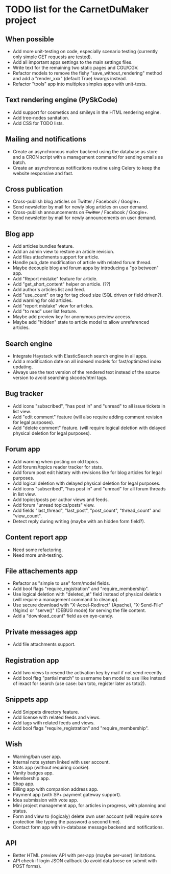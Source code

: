# TODO list for the CarnetDuMaker project

## When possible

- Add more unit-testing on code, especially scenario testing (currently only simple GET requests are tested).
- Add all important apps settings to the main settings files.
- Write text for the remaining two static pages and CGU/CGV.
- Refactor models to remove the fishy "save_without_rendering" method and add a "render_xxx" (default True) kwargs instead.
- Refactor "tools" app into multiples simples apps with unit-tests.

## Text rendering engine (PySkCode)

- Add support for cosmetics and smileys in the HTML rendering engine.
- Add tree-nodes sanitation.
- Add CSS for TODO lists.

## Mailing and notifications

- Create an asynchronous mailer backend using the database as store and a CRON script with a management command for sending emails as batch.
- Create an asynchronous notifications routine using Celery to keep the website responsive and fast.

## Cross publication

- Cross-publish blog articles on Twitter / Facebook / Google+.
- Send newsletter by mail for newly blog articles on user demand.
- Cross-publish announcements on ~~Twitter~~ / Facebook / Google+.
- Send newsletter by mail for newly announcements on user demand.

## Blog app

- Add articles bundles feature.
- Add an admin view to restore an article revision.
- Add files attachments support for article.
- Handle pub_date modification of article with related forum thread.
- Maybe decouple blog and forum apps by introducing a "go between" app.
- Add "Report mistake" feature for article.
- Add "get_short_content" helper on article. (??)
- Add author's articles list and feed.
- Add "use_count" on tag for tag cloud size (SQL driven or field driven?).
- Add warning for old articles.
- Add "report mistake" view for articles.
- Add "to read" user list feature.
- Maybe add preview key for anonymous preview access.
- Maybe add "hidden" state to article model to allow unreferenced articles.

## Search engine

- Integrate Haystack with ElasticSearch search engine in all apps.
- Add a modification date on all indexed models for fast/optimized index updating.
- Always use the text version of the rendered text instead of the source version to avoid searching skcode/html tags.

## Bug tracker

- Add icons "subscribed", "has post in" and "unread" to all issue tickets in list view.
- Add "edit comment" feature (will also require adding comment revision for legal purposes).
- Add "delete comment" feature. (will require logical deletion with delayed physical deletion for legal purposes).

## Forum app

- Add warning when posting on old topics.
- Add forums/topics reader tracker for stats.
- Add forum post edit history with revisions like for blog articles for legal purposes.
- Add logical deletion with delayed physical deletion for legal purposes.
- Add icons "subscribed", "has post in" and "unread" for all forum threads in list view.
- Add topics/posts per author views and feeds.
- Add forum "unread topics/posts" view.
- Add fields "last_thread", "last_post", "post_count", "thread_count" and "view_count".
- Detect reply during writing (maybe with an hidden form field?).

## Content report app

- Need some refactoring.
- Need more unit-testing.

## File attachements app

- Refactor as "simple to use" form/model fields.
- Add bool flags "require_registration" and "require_membership".
- Use logical deletion with "deleted_at" field instead of physical deletion (will require a management command to cleanup).
- Use secure download with "X-Accel-Redirect" (Apache), "X-Send-File" (Nginx) or "serve()" (DEBUG mode) for serving the file content.
- Add a "download_count" field as en eye-candy.

## Private messages app

- Add file attachments support.

## Registration app

- Add two views to resend the activation key by mail if not send recently.
- Add bool flag "partial match" to username ban model to use ilike instead of iexact for search (use case: ban toto, register later as toto2).

## Snippets app

- Add Snippets directory feature.
- Add license with related feeds and views.
- Add tags with related feeds and views.
- Add bool flags "require_registration" and "require_membership".

## Wish

- Warning/ban user app.
- Internal note system linked with user account.
- Stats app (without requiring cookie).
- Vanity badges app.
- Membership app.
- Shop app.
- Billing app with companion address app.
- Payment app (with SP+ payment gateway support).
- Idea submission with vote app.
- Mini project management app, for articles in progress, with planning and status.
- Form and view to (logicaly) delete own user account (will require some protection like typing the password a second time).
- Contact form app with in-database message backend and notifications.

## API

- Better HTML preview API with per-app (maybe per-user) limitations.
- API check if login JSON callback (to avoid data loose on submit with POST forms).
